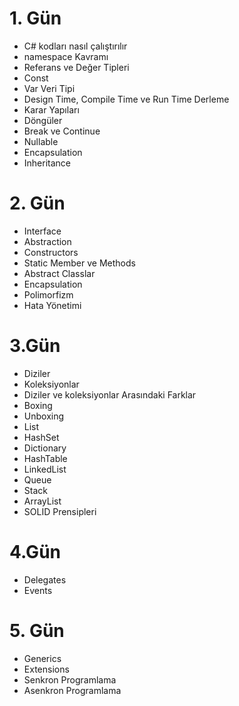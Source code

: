# 1. Gün
- C# kodları nasıl çalıştırılır
- namespace Kavramı
- Referans ve Değer Tipleri
- Const
- Var Veri Tipi
- Design Time, Compile Time ve Run Time Derleme
- Karar Yapıları
- Döngüler
- Break ve Continue
- Nullable
- Encapsulation
- Inheritance

# 2. Gün
- Interface
- Abstraction
- Constructors
- Static Member ve Methods
- Abstract Classlar
- Encapsulation
- Polimorfizm
- Hata Yönetimi


# 3.Gün
- Diziler
- Koleksiyonlar
- Diziler ve koleksiyonlar Arasındaki Farklar
- Boxing
- Unboxing
- List
- HashSet
- Dictionary
- HashTable
- LinkedList
- Queue
- Stack
- ArrayList
- SOLID Prensipleri

# 4.Gün
- Delegates
- Events

# 5. Gün
- Generics
- Extensions
- Senkron Programlama
- Asenkron Programlama